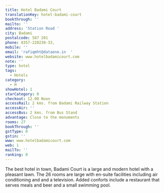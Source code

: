 ```yaml
---
title: Hotel Badami Court
translationKey: hotel-badami-court
bookthrough: ''
mailto: ''
address: 'Station Road '
city: Badami
postalcode: 587 201
phone: 8357-220230-33,
mobile: ''
email: 'rafiqmht@dataone.in  '
website: www.hotelbadamicourt.com
note: ''
type: hotel
tags:
  - Hotels
category:
  - H
showHotel: 1
starCategory: 0
checkout: 12.00 Noon
accessRail: 2 kms. from Badami Railway Station
accessAir: ''
accessBus: 2 kms. from Bus Stand
advantage: Close to the monuments
rooms: 27
bookThrough: ''
gstType: 0
gstin: ''
www: www.hotelbadamicourt.com
web: 1
mailTo: ''
ranking: 0
---
```







The best hotel in town, Badami Court is a large and modern hotel with a pleasant lawn.     The 26 rooms are large with en-suite facilities including air conditioning and and a television.     Added conforts include a restaurant that serves meals and beer and a small swimming pool.